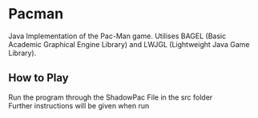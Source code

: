 # Pacman
Java Implementation of the Pac-Man game.
Utilises BAGEL (Basic Academic Graphical Engine Library) and LWJGL (Lightweight Java Game Library).

## How to Play

Run the program through the ShadowPac File in the src folder<br/>
Further instructions will be given when run

